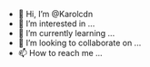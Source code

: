 - 👋 Hi, I’m @Karolcdn
- 👀 I’m interested in ...
- 🌱 I’m currently learning ...
- 💞️ I’m looking to collaborate on ...
- 📫 How to reach me ...

<!---
Karolcdn/Karolcdn is a ✨ special ✨ repository because its `README.md` (this file) appears on your GitHub profile.
You can click the Preview link to take a look at your changes.
--->
